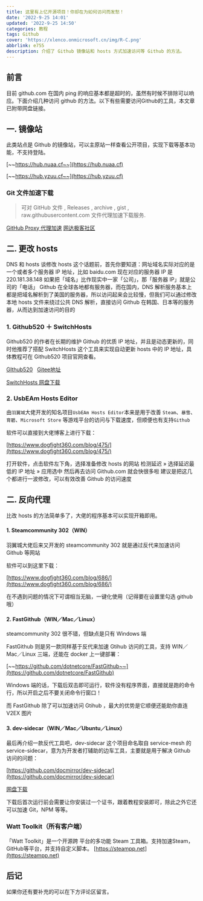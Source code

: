 ```yaml
---
title: 这里有上亿开源项目！你却在为如何访问而发愁！
date: '2022-9-25 14:01'
updated: '2022-9-25 14:50'
categories: 教程
tags: Github
cover: 'https://xlenco.onmicrosoft.cn/img/R-C.png'
abbrlink: e755
description: 介绍了 Github 镜像站和 hosts 方式加速访问等 Github 的方法。
---
```

## 前言

目前 github.com 在国内 ping 的响应基本都是超时的，虽然有时候不排除可以响应。下面介绍几种访问 github 的方法。以下有些需要访问Github的工具，本文章已附带网盘链接。

## 一. 镜像站

此类站点是 Github 的镜像站，可以主原站一样查看公开项目，实现下载等基本功能，不支持登陆。

[~~https://hub.nuaa.cf~~](https://hub.nuaa.cf)

[~~https://hub.yzuu.cf~~](https://hub.yzuu.cf)

### Git 文件加速下载

> 可对 GitHub 文件 , Releases , archive , gist , raw.githubusercontent.com 文件代理加速下载服务.


[GitHub Proxy 代理加速](https://ghproxy.com/)
[网达极客社区](https://gitclone.com/)

## 二. 更改 hosts

DNS 和 hosts
谈修改 hosts 这个话题前，首先你要知道：网址域名实际对应的是一个或者多个服务器 IP 地址，比如 baidu.com 现在对应的服务器 IP 是 220.181.38.148
如果把「域名」比作现实中一家「公司」，那「服务器 IP」就是公司的「电话」
Github 在全球各地都有服务器，而在国内，DNS 解析服务基本上都是把域名解析到了美国的服务器，所以访问起来会比较慢，但我们可以通过修改本地 hosts 文件来绕过公共 DNS 解析，直接访问 Github 在韩国、日本等的服务器，从而达到加速访问的目的

### 1. Github520 ＋ SwitchHosts

Github520 的作者在长期的维护 Github 的优质 IP 地址，并且是动态更新的，同时他推荐了搭配 SwitchHosts 这个工具来实现自动更新 hosts 中的 IP 地址，具体教程可在 Github520 项目官网查看。

[GIthub520](https://github.com/521xueweihan/GitHub520)   [Gitee地址](https://gitee.com/klmahuaw/GitHub520)

[SwitchHosts ](https://github.com/oldj/SwitchHosts) [网盘下载](https:_www.123pan.com_s_jeza-9rwph)

### 2. UsbEAm Hosts Editor

由`羽翼城`大佬开发的知名项目`UsbEAm Hosts Editor`本来是用于改善 `Steam`、`暴雪`、`育碧`、`Microsoft Store` 等游戏平台的访问与下载速度，但顺便也有支持`Github`

软件可以直接到大佬博客上进行下载：

[https://www.dogfight360.com/blog/475/](https://www.dogfight360.com/blog/475/)

打开软件，点击软件左下角，选择准备修改 hosts 的网站
检测延迟 » 选择延迟最低的 IP 地址 » 应用选中
然后再去访问 Github.com 就会快很多啦
建议是把这几个都进行一波修改，可以有效改善 Github 的访问速度

## 二. 反向代理

比改 hosts 的方法简单多了，大佬的程序基本可以实现开箱即用。

#### 1. Steamcommunity 302（WIN）

羽翼城大佬后来又开发的 steamcommunity 302 就是通过反代来加速访问 Github 等网站

软件可以到这里下载：

[https://www.dogfight360.com/blog/686/](https://www.dogfight360.com/blog/686/)

在不遇到问题的情况下可谓相当无脑，一键化使用（记得要在设置里勾选 github 哦）

#### 2. FastGithub（WIN／Mac／Linux）

steamcommunity 302 很不错，但缺点是只有 Windows 端

FastGithub 则是另一款同样基于反代来加速 Gtihub 访问的工具，支持 WIN／Mac／Linux 三端，还能在 docker 上一键部署：

[~~https://github.com/dotnetcore/FastGithub~~](https://github.com/dotnetcore/FastGithub)

Windows 端的话，下载后双击即可运行，软件没有程序界面，直接就是跑的命令行，所以开启之后不要关闭命令行窗口！

而 FastGithub 除了可以加速访问 Gtihub ，最大的优势是它顺便还能助你直连 V2EX 图片

#### 3. dev-sidecar（WIN／Mac／Ubuntu／Linux）

最后再介绍一款反代工具吧，dev-sidecar 这个项目命名取自 service-mesh 的 service-sidecar，意为为开发者打辅助的边车工具，主要就是用于解决 Github 访问的问题：

[https://github.com/docmirror/dev-sidecar](https://github.com/docmirror/dev-sidecar)

[网盘下载](https:_www.123pan.com_s_jeza-erwph)

下载后首次运行前会需要让你安装过一个证书，跟着教程安装即可，除此之外它还可以加速 Git，NPM 等等。

### Watt Toolkit（所有客户端）

「Watt Toolkit」是一个开源跨
平台的多功能 Steam 工具箱。支持加速Steam，GitHub等平台，并支持自定义脚本。
[https://steampp.net](https://steampp.net)

## 后记

如果你还有要补充的可以在下方评论区留言。
